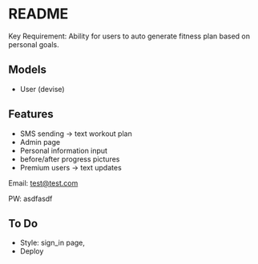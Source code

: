 # README

Key Requirement: Ability for users to auto generate fitness plan based on personal goals.

## Models
- User (devise)

## Features
- SMS sending -> text workout plan
- Admin page
- Personal information input
- before/after progress pictures
- Premium users -> text updates

Email: test@test.com

PW: asdfasdf

## To Do
- Style: sign_in page,
- Deploy
